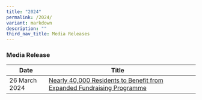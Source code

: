 ```yaml
---
title: "2024"
permalink: /2024/
variant: markdown
description: ""
third_nav_title: Media Releases
---
```

### Media Release


| Date | Title |  |
| -------- | -------- | -------- |
| 26 March 2024| [Nearly 40,000 Residents to Benefit from Expanded Fundraising Programme](/files/Media%20Advisory/Media_Advisory___Club_100_Appreciation_Dinner___26_March.pdf)